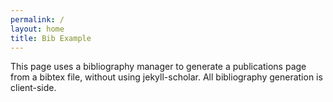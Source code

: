 ```yaml
---
permalink: /
layout: home
title: Bib Example
---
```


This page uses a bibliography manager
to generate a publications page from a
bibtex file,
without using jekyll-scholar.
All bibliography generation
is client-side.

